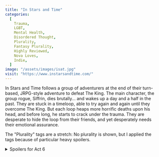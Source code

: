```yaml
---
title: "In Stars and Time"
categories:
  [
    Trauma,
    LGBT,
    Mental Health,
    Disordered Thought,
    Plurality,
    Fantasy Plurality,
    Highly Reviewed,
    Nova Loves,
    Indie,
  ]
image: "/assets/images/isat.jpg"
visit: "https://www.instarsandtime.com/"
---
```


In Stars and Time follows a group of adventurers at the end of their turn-based, JRPG-style adventure to defeat The King. The main character, the group rogue, Siffrin, dies brutally... and wakes up a day and a half in the past. They are stuck in a timeloop, able to try again and again until they overcome The King. But each loop heaps more horrific deaths upon his head, and before long, he starts to crack under the trauma. They are desperate to hide the loop from their friends, and yet desperately needs their emotional assurance.

The "Plurality" tags are a stretch: No plurality is shown, but I applied the tags because of particular heavy spoilers.
<details><summary>Spoilers for Act 6</summary>Loop is Siffrin from the previous game, "Start Again: A Prologue". They are more of a preserved echo, a ghost, than an alter. However, the game drops lines about Siffrin and Loop that makes their odd relationship similar to that between alters. Descriptions about how both Siffrins wished for someone to talk to and someone to help them through the worst situations. Casual mentions of how Loop might rejoin into Siffrin. As a result, I think that listing "Fantasy Plurality" is appropriate here.</details>